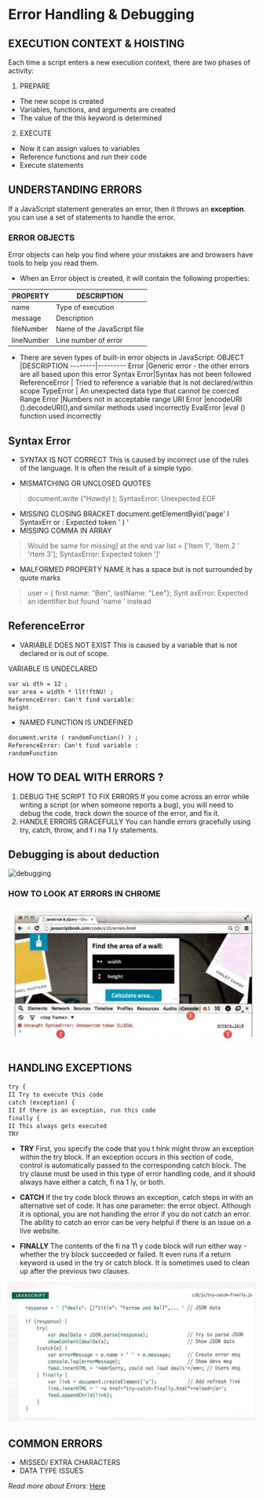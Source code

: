 # Error Handling & Debugging

## EXECUTION CONTEXT & HOISTING
Each time a script enters a new execution context, there are two phases
of activity:
1. PREPARE
* The new scope is created
* Variables, functions, and arguments are created
* The value of the this keyword is determined

2. EXECUTE
* Now it can assign values to variables
* Reference functions and run their code
* Execute statements

## UNDERSTANDING ERRORS
If a JavaScript statement generates an error, then it throws an **exception**.
you can use a set of statements to handle the error.

### ERROR OBJECTS
Error objects can help you find where your mistakes are and browsers have tools to help you read them.
* When an Error object is created, it will contain the following properties:

PROPERTY | DESCRIPTION
---------|-------------
name  | Type of execution
message | Description
fileNumber |Name of the JavaScript file
lineNumber | Line number of error

* There are seven types of built-in error objects in JavaScript:
OBJECT  |DESCRIPTION
--------|---------
Error |Generic error - the other errors are all based upon this error
Syntax Error|Syntax has not been followed
ReferenceError | Tried to reference a variable that is not declared/within scope
TypeError | An unexpected data type that cannot be coerced
Range Error |Numbers not in acceptable range
URI Error |encodeURI ().decodeURI(),and similar methods used incorrectly
EvalError |eval () function used incorrectly

## Syntax Error
* SYNTAX IS NOT CORRECT
This is caused by incorrect use of the rules of the language. It is often the result of a simple typo.

* MISMATCHING OR UNCLOSED QUOTES

>document.write ("Howdyl );
>SyntaxError: Unexpected EOF

* MISSING CLOSING BRACKET
document.getElementByid('page' I SyntaxErr or : Expected token ' ) '
* MISSING COMMA IN ARRAY

>Would be same for missing] at the end
>var list = ['Item 1', 'Item 2 ' 'rtem 3'];
>SyntaxError: Expected token ']'

* MALFORMED PROPERTY NAME
It has a space but is not surrounded by quote marks

>user = { first name: "Ben", lastName: "Lee"};
>Synt axError: Expected an identifier but found 'name ' instead

## ReferenceError
* VARIABLE DOES NOT EXIST
This is caused by a variable that is not declared or is
out of scope.

VARIABLE IS UNDECLARED

```
var wi dth = 12 ;
var area = width * llt!ftNU! ;
ReferenceError: Can't find variable:
height
```

* NAMED FUNCTION IS UNDEFINED

```
document.write ( randomFunction() ) ;
ReferenceError: Can't find variable :
randomFunction
```

## HOW TO DEAL WITH ERRORS ?
1. DEBUG THE SCRIPT TO FIX ERRORS
If you come across an error while writing a script
(or when someone reports a bug), you will need to
debug the code, track down the source of the error,
and fix it.
2. HANDLE ERRORS GRACEFULLY
You can handle errors gracefully using try, catch,
throw, and f i na 1 ly statements.



## Debugging is about deduction

![debugging](https://image.slidesharecdn.com/debugging-javascript-web-141030080414-conversion-gate02/95/debugging-javascript-1-638.jpg?cb=1415345877)



### HOW TO LOOK AT ERRORS IN CHROME

![chrome](chrome.png)

## HANDLING EXCEPTIONS

```
try {
II Try to execute this code
catch (exception) {
II If there is an exception, run this code
finally {
II This always gets executed
TRY
```
* **TRY**
First, you specify the code
that you t hink might throw an
exception within the try block.
If an exception occurs in this
section of code, control is
automatically passed to the
corresponding catch block.
The try clause must be used in
this type of error handling code,
and it should always have either
a catch, fi na 1 ly, or both.

* **CATCH**
If the try code block throws an
exception, catch steps in with an
alternative set of code.
It has one parameter: the error
object. Although it is optional,
you are not handling the error if
you do not catch an error.
The ability to catch an error can
be very helpful if there is an issue
on a live website.

* **FINALLY**
The contents of the fi na 11 y
code block will run either
way - whether the try block
succeeded or failed.
It even runs if a return keyword
is used in the try or catch block.
It is sometimes used to clean up
after the previous two clauses.

![handle error](hanling.png)

## COMMON ERRORS

* MISSED/ EXTRA CHARACTERS
* DATA TYPE ISSUES

*Read more about Errors:* [Here](https://www.w3schools.com/js/js_mistakes.asp)


